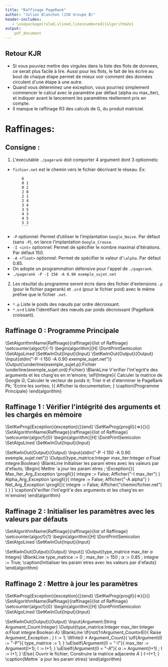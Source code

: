 ```yaml
---
title: "Raffinage PageRank"
author: "Julien Blanchon (1SN Groupe B)"
header-includes:
   - \usepackage[ruled,vlined,linesnumbered]{algorithm2e}
output:
    pdf_document
---
```


## Retour KJR
- Si vous pouviez mettre des virgules dans la liste des flots de donnees, ce serait plus facile à lire. Aussi pour les flots, le fait de les écrire au bout de chaque étape permet de mieux voir comment des données circulent d'une étape à une autre.
- Quand vous déterminez une exception, vous pourriez simplement commencer le calcul avec le paramètre par défaut (alpha ou max_iter), et indiquer avant le lancement les paramètres réellement pris en compte.
- Il manque le raffinage R3 des calculs de G, du produit matriciel. 

# Raffinages:

## Consigne :

1. L'executable `./pagerank` doit comporter 4 argument dont 3 optionnels:
  - `fichier.net` est le chemin vers le fichier décrivant le réseau.
    Ex:
    ```
        6
        0 1
        0 2
        2 0
        2 1
        2 4
        3 4
        3 5
        4 3
        4 5
        5 3
        ```
  - `-P` optionnel: Permet d’utiliser le l’implantation `Google_Naive`. Par défaut (sans `-P`), on lance l’implantation `Google_Creuse`.
  - `-I <int>` optionnel: Permet de spécifier le nombre maximal d’itérations. Par défaut 150.
  - `-A <float>` optionnel: Permet de spécifier le valeur d'`\alpha`. Par défaut 0.85.
  - On adopte un programmation défensive pour l'appel de `./pagerank`.
  - `./pagerank -P -I 150 -A 0.90 exemple_sujet.net`

2. Les résultat du programme seront écris dans des fichier d'extensions `.p` (pour le fichier pagerank) et `.ord` (pour le fichier poid) avec le même préfixe que le fichier `.net`.
  - `*.p` Liste le poids des nœuds par ordre décroissant.
  - `*.ord` Liste l’identifiant des nœuds par poids décroissant (PageRank croissant).

## Raffinage 0 : Programme Principale

  \SetAlgorithmName{Raffinage}{raffinage}{list of Raffinage}
  \setcounter{algocf}{-1}
  \begin{algorithm}[H]
  \DontPrintSemicolon
  \SetAlgoLined
  \SetKwInOut{Input}{Input}
  \SetKwInOut{Output}{Output}
  \Input{stdin("-P -I 150 -A 0.90 exemple\_sujet.net")}
  \Output{\underline{exemple\_sujet.p}:Fichier \underline{exemple\_sujet.ord}:Fichier}
  \BlankLine
  V\'erifier l'int\'egrit\'e des arguments et les charg\'es en m\'emoire\;
  \eIf{Integre}{
      Calculer la matrice de Google $G$\;
      Calculer le vecteur de poids $\pi$\;
      Trier $\pi$ et d\'eterminer le PageRank $Pk$\;
      \'Ecrire les sorties\;
      }{
      Afficher la documentation\;
  }
  \caption{Programme Principale}
  \end{algorithm}

## Raffinage 1 : Vérifier l'intégrité des arguments et les chargés en mémoire
\SetKwProg{Exception}{exception}{}{end}
\SetKwProg{progll}{=$>$}{}{}
\SetAlgorithmName{Raffinage}{raffinage}{list of Raffinage}
\setcounter{algocf}{0}
\begin{algorithm}[H]
\DontPrintSemicolon
\SetAlgoLined
\SetKwInOut{Input}{Input}

\SetKwInOut{Output}{Output}
\Input{stdin("-P -I 150 -A 0.90 exemple\_sujet.net")}
\Output{type\_matrice:Integer max\_iter:Integer $\alpha$:Float integre:Boolean}
\BlankLine
Initialiser les param\`etres avec les valeurs par d\'efauts\;
\Begin{
	Mettre \`a jour les param\`etres \;
	\Exception{}{
	Max\_Iter\_Arg\_Exception
		\progll{}{
			integre := False\;
			Afficher("-I max\_iter")
		}
	Alpha\_Arg\_Exception
		\progll{}{
			integre := False\;
			Afficher("-A alpha")
		}
	Net\_Arg\_Exception
		\progll{}{
			integre := False\;
			Afficher("chemin/fichier.net")
		}
	}
}
\caption{V\'erifier l'int\'egrit\'e des arguments et les charg\'es en m\'emoire}
\end{algorithm}

## Raffinage 2 : Initialiser les paramètres avec les valeurs par défauts
\SetAlgorithmName{Raffinage}{raffinage}{list of Raffinage}
\setcounter{algocf}{1}
\begin{algorithm}[H]
\DontPrintSemicolon
\SetAlgoLined
\SetKwInOut{Input}{Input}

\SetKwInOut{Output}{Output}
\Input{}
\Output{type\_matrice max\_iter $\alpha$ Integre}
\BlankLine
type\_matrice := 0  \;
max\_iter := 150 \;
$\alpha$ := 0.85 \;
integre := True\;
\caption{Initialiser les param\`etres avec les valeurs par d\'efauts}
\end{algorithm}

## Raffinage 2 : Mettre à jour les paramètres
\SetKwProg{Exception}{exception}{}{end}
\SetKwProg{progll}{=$>$}{}{}
\SetAlgorithmName{Raffinage}{raffinage}{list of Raffinage}
\setcounter{algocf}{0}
\begin{algorithm}[H]
\DontPrintSemicolon
\SetAlgoLined
\SetKwInOut{Input}{Input}

\SetKwInOut{Output}{Output}
\Input{Argument:String Argument\_Count:Integer}
\Output{type\_matrice:Integer max\_iter:Integer $\alpha$:Float integre:Boolean $A$}
\BlankLine
\If{not(1$\leq$Argument\_Count$\geq$6)}{
      Raise Argument\_Exception \;
      }
I := 1\;
\While{I $\neq$ Argument\_Count}{
\uIf{Argument(I) := "-P"}{
    type\_matrice := 1\;
  }
  \uElseIf{Argument(I) = "-I"}{
    max\_iter := Argument(I+1)\;
    I := I+1\;
  }
  \uElseIf{Argument(I) = "-A"}{
  	$\alpha$ := Argument(I+1) \;
    I := I+1\;
  }
  \Else{
    Ouvrir le fichier\;
    Construire la matrice adjacente $A$
  }
  I:=I+1\;
}
\caption{Mettre \`a jour les param\`etres}
\end{algorithm}

